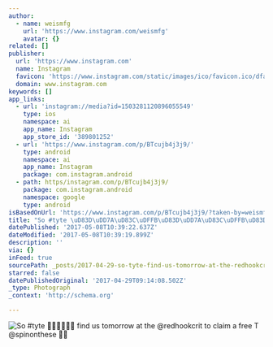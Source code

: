 ```yaml
---
author:
  - name: weismfg
    url: 'https://www.instagram.com/weismfg'
    avatar: {}
related: []
publisher:
  url: 'https://www.instagram.com'
  name: Instagram
  favicon: 'https://www.instagram.com/static/images/ico/favicon.ico/dfa85bb1fd63.ico'
  domain: www.instagram.com
keywords: []
app_links:
  - url: 'instagram://media?id=1503281120896055549'
    type: ios
    namespace: ai
    app_name: Instagram
    app_store_id: '389801252'
  - url: 'https://www.instagram.com/p/BTcujb4j3j9/'
    type: android
    namespace: ai
    app_name: Instagram
    package: com.instagram.android
  - path: https/instagram.com/p/BTcujb4j3j9/
    package: com.instagram.android
    namespace: google
    type: android
isBasedOnUrl: 'https://www.instagram.com/p/BTcujb4j3j9/?taken-by=weismfg'
title: "So #tyte \uD83D\uDD7A\uD83C\uDFFB\uD83D\uDD7A\uD83C\uDFFB\uD83D\uDD7A\uD83C\uDFFB find us tomorrow at the @redhookcrit to claim a free T @spinonthese \uD83D\uDC4C\uD83C\uDFFD"
datePublished: '2017-05-08T10:39:22.637Z'
dateModified: '2017-05-08T10:39:19.899Z'
description: ''
via: {}
inFeed: true
sourcePath: _posts/2017-04-29-so-tyte-find-us-tomorrow-at-the-redhookcrit-t.md
starred: false
datePublishedOriginal: '2017-04-29T09:14:08.502Z'
_type: Photograph
_context: 'http://schema.org'

---
```

![So #tyte  find us tomorrow at the @redhookcrit to claim a free T @spinonthese ](https://scontent.cdninstagram.com/t51.2885-15/s640x640/sh0.08/e35/18162033_290497978062767_8812156771125690368_n.jpg)